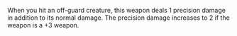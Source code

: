 When you hit an off-guard creature, this weapon deals 1 precision damage in addition to its normal damage. The precision damage increases to 2 if the weapon is a +3 weapon.